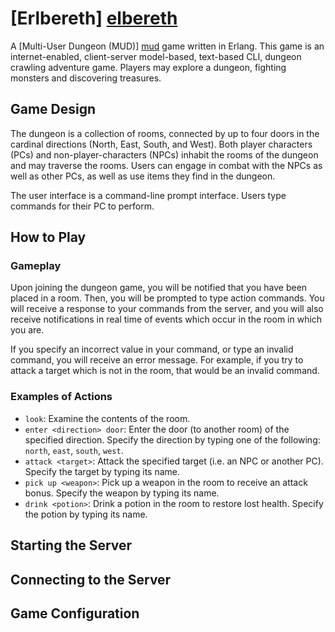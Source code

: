 ﻿# [Erlbereth] [elbereth]

A [Multi-User Dungeon (MUD)] [mud] game written in Erlang. This game is an internet-enabled, client-server model-based, text-based CLI, dungeon crawling adventure game. Players may explore a dungeon, fighting monsters and discovering treasures.

## Game Design

The dungeon is a collection of rooms, connected by up to four doors in the cardinal directions (North, East, South, and West). Both player characters (PCs) and non-player-characters (NPCs) inhabit the rooms of the dungeon and may traverse the rooms. Users can engage in combat with the NPCs as well as other PCs, as well as use items they find in the dungeon.

The user interface is a command-line prompt interface. Users type commands for their PC to perform.

## How to Play

### Gameplay

Upon joining the dungeon game, you will be notified that you have been placed in a room. Then, you will be prompted to type action commands. You will receive a response to your commands from the server, and you will also receive notifications in real time of events which occur in the room in which you are.

If you specify an incorrect value in your command, or type an invalid command, you will receive an error message. For example, if you try to attack a target which is not in the room, that would be an invalid command.

### Examples of Actions

* `look`: Examine the contents of the room.
* `enter <direction> door`: Enter the door (to another room) of the specified direction. Specify the direction by typing one of the following: `north`, `east`, `south`, `west`.
* `attack <target>`: Attack the specified target (i.e. an NPC or another PC). Specify the target by typing its name.
* `pick up <weapon>`: Pick up a weapon in the room to receive an attack bonus. Specify the weapon by typing its name.
* `drink <potion>`: Drink a potion in the room to restore lost health. Specify the potion by typing its name.


## Starting the Server



## Connecting to the Server



## Game Configuration






[elbereth]: http://nethack.wikia.com/wiki/Elbereth
[mud]: http://en.wikipedia.org/wiki/MUD
